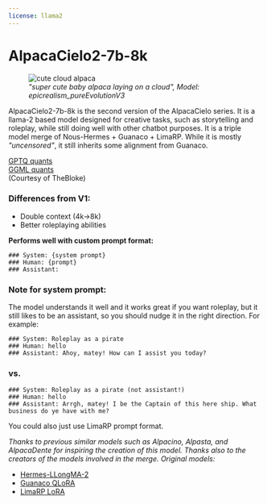 ```yaml
---
license: llama2
---
```


# AlpacaCielo2-7b-8k

<figure>
  <img src="https://huggingface.co/totally-not-an-llm/AlpacaCielo-13b/resolve/main/alpaca.png" alt="cute cloud alpaca">
  <figcaption style="font-size: 1em;"><i>"super cute baby alpaca laying on a cloud", Model: epicrealism_pureEvolutionV3</i></figcaption>
</figure>

AlpacaCielo2-7b-8k is the second version of the AlpacaCielo series.  It is a llama-2 based model designed for creative tasks, such as storytelling and roleplay, while still doing well with other chatbot purposes.  It is a triple model merge of Nous-Hermes + Guanaco + LimaRP.  While it is mostly *"uncensored"*, it still inherits some alignment from Guanaco.

[GPTQ quants](https://huggingface.co/TheBloke/AlpacaCielo2-7B-8K-GPTQ)<br>
[GGML quants](https://huggingface.co/TheBloke/AlpacaCielo2-7B-8K-GGML)<br>
(Courtesy of TheBloke)

### Differences from V1:

- Double context (4k->8k)
- Better roleplaying abilities

**Performs well with custom prompt format:**

```
### System: {system prompt}
### Human: {prompt}
### Assistant:
```

### Note for system prompt: 
The model understands it well and it works great if you want roleplay, but it still likes to be an assistant, so you should nudge it in the right direction.  For example:

```
### System: Roleplay as a pirate
### Human: hello
### Assistant: Ahoy, matey! How can I assist you today?
```

### vs.

```
### System: Roleplay as a pirate (not assistant!)
### Human: hello
### Assistant: Arrgh, matey! I be the Captain of this here ship. What business do ye have with me?
```

You could also just use LimaRP prompt format.

*Thanks to previous similar models such as Alpacino, Alpasta, and AlpacaDente for inspiring the creation of this model.  Thanks also to the creators of the models involved in the merge.  Original models:*

- [Hermes-LLongMA-2](https://huggingface.co/conceptofmind/Hermes-LLongMA-2-7b-8k)
- [Guanaco QLoRA](https://huggingface.co/Mikael110/llama-2-7b-guanaco-qlora)
- [LimaRP LoRA](https://huggingface.co/lemonilia/limarp-llama2)